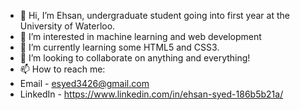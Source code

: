 - 👋 Hi, I’m Ehsan, undergraduate student going into first year at the University of Waterloo.
- 👀 I’m interested in machine learning and web development
- 🌱 I’m currently learning some HTML5 and CSS3.
- 💞️ I’m looking to collaborate on anything and everything!
- 📫 How to reach me: 
- Email - esyed3426@gmail.com 
- LinkedIn - https://www.linkedin.com/in/ehsan-syed-186b5b21a/

<!---
esyed3426/esyed3426 is a ✨ special ✨ repository because its `README.md` (this file) appears on your GitHub profile.
You can click the Preview link to take a look at your changes.
--->
